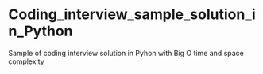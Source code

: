 # Coding_interview_sample_solution_in_Python
Sample of coding interview solution in Pyhon with Big O time and space complexity
